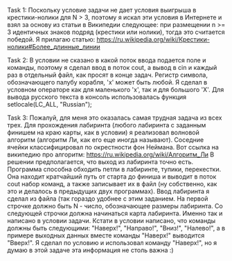 Task 1:
Поскольку условие задачи не дает условия выигрыша в крестики-нолики для N > 3, поэтому я искал эти условия в Интернете и взял за основу из статьи в Википедии следующее: при размещении n >= 3 идентичных знаков подряд (крестики или нолики), тогда это считается победой.
Я прилагаю статью: https://ru.wikipedia.org/wiki/Крестики-нолики#Более_длинные_линии

Task 2:
В условии не сказано в какой поток ввода подается поле и команды, поэтому я сделал ввод в поток cout, а вывод в cin и каждый раз в отдельный файл, как просят в конце задач. Регистр символа, обозначающего палубу корабля, 'x' может быть любой. Я сделал в условном операторе как для маленького 'x', так и для большого 'X'.
Для вывода русского текста в консоль использовалась функция setlocale(LC_ALL, "Russian");

Task 3:
Пожалуй, для меня это оказалась самая трудная задача из всех трех. Для прохождения лабиринта (любого лабиринта с заданным финишем на краю карты, как в условии) я реализовал волновой алгоритм (алгоритм Ли, как его еще иногда называют). Соседние ячейки классифицировал по окрестности фон Неймана. Вот ссылка на википедию про алгоритм: https://ru.wikipedia.org/wiki/Алгоритм_Ли
В решении предполагается, что выход из лабиринта точно есть. Программа способна обходить петли в лабиринте, тупики, перекестки. Она находит кратчайший путь от старта до финиша и выводит в поток cout набор команд, а также записывает их в файл (ну собственно, как это и делалось в предыдущих двух программах). Ввод лабиринта я сделал из файла (так гораздо удобнее с этим заданием. На первой строчке должно быть N - число, обозначающее размеры лабиринта. Со следующей строчки должна начинаться карта лабиринта. Именно так и написано в условии задачи. Кстати в условии написано, что команды должны быть следующими: "Наверх!", "Направо!", "Вниз!", "Налево!", а в примере выходных данных вместе команды "Наверх!" выводится "Вверх!". Я сделал по условию и использовал команду "Наверх!", но я думаю в этой задаче эта информация не столь важна :)

